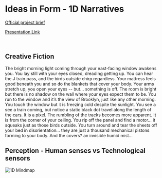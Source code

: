 # Ideas in Form - 1D Narratives
[Official project brief](https://docs.google.com/a/newschool.edu/document/d/1g2bfUFsO3ycpkBmhfYAV1vCq5iOH0ZaZ-rptcom11W8/edit?usp=sharing)

[Presentation Link](https://drive.google.com/open?id=1dOeIZNpiKHYRiCUe-K1DQp6rwh8b3YhH58c_8V3eFEw)

<br>

## Creative Fiction
The bright morning light coming through your east-facing window awakens you. You lay still with your eyes closed, dreading getting up. You can hear the J train pass, and the birds outside chirp regardless. Your mattress feels good beneath you and so do the blankets that cover your body. Your arms stretch up, you open your eyes -- but... something is off. The room is bright but there is no shadow on the wall where your eyes expect them to be. You run to the window and it’s the view of Brooklyn, just like any other morning. You touch the window but it is freezing cold despite the sunlight. You see a see a train coming, but notice a static black dot travel along the length of the cars. It is a pixel. The rumbling of the tracks becomes more apparent. It is from the corner of your ceiling. You rip off the panel and find a motor... it squeaks just as those birds outside. You turn around and tear the sheets off your bed in disorientation... they are just a thousand mechanical pistons forming to your body. And the covers? an invisible humid mist...



## Perception - Human senses vs Technological sensors
![1D Mindmap](mfadt-majorstudio-1/Assignments/images/1D_mindmap.jpg)
